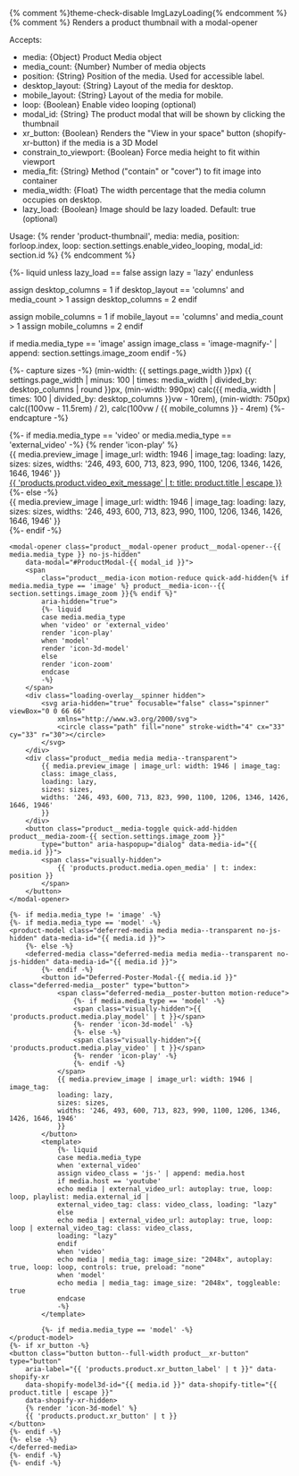 {% comment %}theme-check-disable ImgLazyLoading{% endcomment %}
{% comment %}
Renders a product thumbnail with a modal-opener

Accepts:
- media: {Object} Product Media object
- media_count: {Number} Number of media objects
- position: {String} Position of the media. Used for accessible label.
- desktop_layout: {String} Layout of the media for desktop.
- mobile_layout: {String} Layout of the media for mobile.
- loop: {Boolean} Enable video looping (optional)
- modal_id: {String} The product modal that will be shown by clicking the thumbnail
- xr_button: {Boolean} Renders the "View in your space" button (shopify-xr-button) if the media is a 3D Model
- constrain_to_viewport: {Boolean} Force media height to fit within viewport
- media_fit: {String} Method ("contain" or "cover") to fit image into container
- media_width: {Float} The width percentage that the media column occupies on desktop.
- lazy_load: {Boolean} Image should be lazy loaded. Default: true (optional)

Usage:
{% render 'product-thumbnail',
media: media,
position: forloop.index,
loop: section.settings.enable_video_looping,
modal_id: section.id
%}
{% endcomment %}

{%- liquid
unless lazy_load == false
assign lazy = 'lazy'
endunless

assign desktop_columns = 1
if desktop_layout == 'columns' and media_count > 1
assign desktop_columns = 2
endif

assign mobile_columns = 1
if mobile_layout == 'columns' and media_count > 1
assign mobile_columns = 2
endif

if media.media_type == 'image'
assign image_class = 'image-magnify-' | append: section.settings.image_zoom
endif
-%}

{%- capture sizes -%}
(min-width: {{ settings.page_width }}px) {{ settings.page_width | minus: 100 | times: media_width | divided_by:
desktop_columns | round }}px, (min-width: 990px) calc({{ media_width | times: 100 | divided_by: desktop_columns }}vw -
10rem), (min-width: 750px) calc((100vw - 11.5rem) / 2), calc(100vw / {{ mobile_columns }} - 4rem)
{%- endcapture -%}

<div class="product-media-container media-type-{{ media.media_type }} media-fit-{{ media_fit }} global-media-settings gradient{% if constrain_to_viewport %} constrain-height{% endif %}"
    style="--ratio: {{ media.aspect_ratio | default: 1.0 }}; --preview-ratio: {{ media.preview_image.aspect_ratio | default: 1.0 }};">
    <noscript>
        {%- if media.media_type == 'video' or media.media_type == 'external_video' -%}
        <span class="product__media-icon motion-reduce quick-add-hidden">{% render 'icon-play' %}</span>
        <div class="product__media media">
            {{ media.preview_image | image_url: width: 1946 | image_tag:
            loading: lazy,
            sizes: sizes,
            widths: '246, 493, 600, 713, 823, 990, 1100, 1206, 1346, 1426, 1646, 1946'
            }}
        </div>
        <a href="{% if media.media_type == 'video' %}{{ media.sources[1].url }}{% else %}{{ media | external_video_url }}{% endif %}"
            class="product__media-toggle">
            <span class="visually-hidden">{{ 'products.product.video_exit_message' | t: title: product.title | escape
                }}</span>
        </a>
        {%- else -%}
        <div class="product__media media">
            {{ media.preview_image | image_url: width: 1946 | image_tag:
            loading: lazy,
            sizes: sizes,
            widths: '246, 493, 600, 713, 823, 990, 1100, 1206, 1346, 1426, 1646, 1946'
            }}
        </div>
        {%- endif -%}
    </noscript>

    <modal-opener class="product__modal-opener product__modal-opener--{{ media.media_type }} no-js-hidden"
        data-modal="#ProductModal-{{ modal_id }}">
        <span
            class="product__media-icon motion-reduce quick-add-hidden{% if media.media_type == 'image' %} product__media-icon--{{ section.settings.image_zoom }}{% endif %}"
            aria-hidden="true">
            {%- liquid
            case media.media_type
            when 'video' or 'external_video'
            render 'icon-play'
            when 'model'
            render 'icon-3d-model'
            else
            render 'icon-zoom'
            endcase
            -%}
        </span>
        <div class="loading-overlay__spinner hidden">
            <svg aria-hidden="true" focusable="false" class="spinner" viewBox="0 0 66 66"
                xmlns="http://www.w3.org/2000/svg">
                <circle class="path" fill="none" stroke-width="4" cx="33" cy="33" r="30"></circle>
            </svg>
        </div>
        <div class="product__media media media--transparent">
            {{ media.preview_image | image_url: width: 1946 | image_tag:
            class: image_class,
            loading: lazy,
            sizes: sizes,
            widths: '246, 493, 600, 713, 823, 990, 1100, 1206, 1346, 1426, 1646, 1946'
            }}
        </div>
        <button class="product__media-toggle quick-add-hidden product__media-zoom-{{ section.settings.image_zoom }}"
            type="button" aria-haspopup="dialog" data-media-id="{{ media.id }}">
            <span class="visually-hidden">
                {{ 'products.product.media.open_media' | t: index: position }}
            </span>
        </button>
    </modal-opener>

    {%- if media.media_type != 'image' -%}
    {%- if media.media_type == 'model' -%}
    <product-model class="deferred-media media media--transparent no-js-hidden" data-media-id="{{ media.id }}">
        {%- else -%}
        <deferred-media class="deferred-media media media--transparent no-js-hidden" data-media-id="{{ media.id }}">
            {%- endif -%}
            <button id="Deferred-Poster-Modal-{{ media.id }}" class="deferred-media__poster" type="button">
                <span class="deferred-media__poster-button motion-reduce">
                    {%- if media.media_type == 'model' -%}
                    <span class="visually-hidden">{{ 'products.product.media.play_model' | t }}</span>
                    {%- render 'icon-3d-model' -%}
                    {%- else -%}
                    <span class="visually-hidden">{{ 'products.product.media.play_video' | t }}</span>
                    {%- render 'icon-play' -%}
                    {%- endif -%}
                </span>
                {{ media.preview_image | image_url: width: 1946 | image_tag:
                loading: lazy,
                sizes: sizes,
                widths: '246, 493, 600, 713, 823, 990, 1100, 1206, 1346, 1426, 1646, 1946'
                }}
            </button>
            <template>
                {%- liquid
                case media.media_type
                when 'external_video'
                assign video_class = 'js-' | append: media.host
                if media.host == 'youtube'
                echo media | external_video_url: autoplay: true, loop: loop, playlist: media.external_id |
                external_video_tag: class: video_class, loading: "lazy"
                else
                echo media | external_video_url: autoplay: true, loop: loop | external_video_tag: class: video_class,
                loading: "lazy"
                endif
                when 'video'
                echo media | media_tag: image_size: "2048x", autoplay: true, loop: loop, controls: true, preload: "none"
                when 'model'
                echo media | media_tag: image_size: "2048x", toggleable: true
                endcase
                -%}
            </template>

            {%- if media.media_type == 'model' -%}
    </product-model>
    {%- if xr_button -%}
    <button class="button button--full-width product__xr-button" type="button"
        aria-label="{{ 'products.product.xr_button_label' | t }}" data-shopify-xr
        data-shopify-model3d-id="{{ media.id }}" data-shopify-title="{{ product.title | escape }}"
        data-shopify-xr-hidden>
        {% render 'icon-3d-model' %}
        {{ 'products.product.xr_button' | t }}
    </button>
    {%- endif -%}
    {%- else -%}
    </deferred-media>
    {%- endif -%}
    {%- endif -%}
</div>